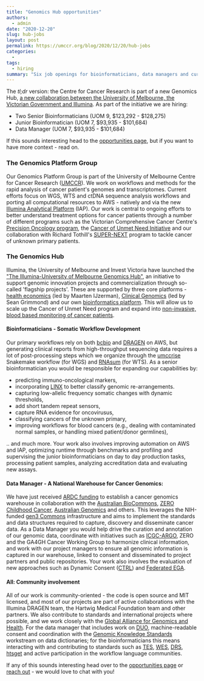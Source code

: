 ```yaml
---
title: "Genomics Hub opportunities"
authors: 
  - admin
date: "2020-12-20"
slug: hub-jobs
layout: post
permalink: https://umccr.org/blog/2020/12/20/hub-jobs
categories:
  -
tags:
  - hiring
summary: "Six job openings for bioinformaticians, data managers and curators as part of the new Illumina/UoM Genomics Hub."
---
```


The _tl;dr_ version: the Centre for Cancer Research is part of a new Genomics Hub, [a new collaboration between the University of Melbourne, the Victorian Government and Illumina](https://about.unimelb.edu.au/newsroom/news/2020/december/genomics-innovation-hub-to-drive-research-and-clinical-impact). As part of the initiative we are hiring:

* Two Senior Bioinformaticians (UOM 9, $123,292 - $128,275)
* Junior Bioinformatician (UOM 7, $93,935 - $101,684)
* Data Manager (UOM 7, $93,935 - $101,684)

If this sounds interesting head to the [opportunities page](https://umccr.org/work-with-us/), but if you want to have more context - read on.

### The Genomics Platform Group

Our Genomics Platform Group is part of the University of Melbourne Centre for Cancer Research ([UMCCR](https://mdhs.unimelb.edu.au/centre-for-cancer-research/home#about)). We work on workflows and methods for the rapid analysis of cancer patient's genomes and transcriptomes. Current efforts focus on WGS, WTS and ctDNA sequence analysis workflows and porting all computational resources to AWS - natively and via the new [Illumina Analytical Platform](https://mdhs.unimelb.edu.au/centre-for-cancer-research/our-research/genomics-platform-group/news-item-links/cloud-based-bioinformatics-platform-fast-tracking-genomic-analysis) (IAP). Our work is central to ongoing efforts to better understand treatment options for cancer patients through a number of different programs such as the Victorian Comprehensive Cancer Centre's [Precision Oncology program](https://www.viccompcancerctr.org/news/real-world-implementation-of-the-precision-oncology-approach/), the [Cancer of Unmet Need Initiative](https://mdhs.unimelb.edu.au/centre-for-cancer-research/our-research/precision-oncology-research-group/cancer-of-unmet-need-initiative) and our collaboration with Richard Tothill's [SUPER-NEXT](https://mdhs.unimelb.edu.au/centre-for-cancer-research/our-research/tothill-laboratory-rare-disease-oncogenomics-radio/super-next) program to tackle cancer of unknown primary patients.

### The Genomics Hub

Illumina, the University of Melbourne and Invest Victoria have launched the ["The Illumina-University of Melbourne Genomics Hub"](https://mdhs.unimelb.edu.au/centre-for-cancer-research/our-research/precision-oncology-research-group/illumina-partnership), an initiative to support genomic innovation projects and commercialization through so-called 'flagship projects'. These are supported by three core platforms -[health economics](https://mdhs.unimelb.edu.au/centre-for-cancer-research/our-research/precision-oncology-research-group/illumina-uom-partnership/platforms/health-economics-platform) (led by Maarten IJzerman), [Clinical Genomics](https://mdhs.unimelb.edu.au/centre-for-cancer-research/our-research/precision-oncology-research-group/illumina-uom-partnership/platforms/clinical-genomics-platform) (led by Sean Grimmond) and our own [bioinformatics platform](https://mdhs.unimelb.edu.au/centre-for-cancer-research/our-research/precision-oncology-research-group/illumina-uom-partnership/platforms/bioinformatics-platform). This will allow us to scale up the Cancer of Unmet Need program and expand into [non-invasive, blood based monitoring of cancer patients](https://mdhs.unimelb.edu.au/centre-for-cancer-research/our-research/precision-oncology-research-group/illumina-uom-partnership/projects/cancer-liquid-biopsy-non-invasive-blood-based-monitoring-for-cancer).

#### Bioinformaticians - Somatic Workflow Development

Our primary workflows rely on both [bcbio](https://bcbio-nextgen.readthedocs.io/en/latest/) and [DRAGEN](https://www.illumina.com/products/by-type/informatics-products/dragen-bio-it-platform.html) on AWS, but generating clinical reports from high-throughput sequencing data requires a lot of post-processing steps which we organize through the [umccrise](https://github.com/umccr/umccrise) Snakemake workflow (for WGS) and [RNAsum](https://github.com/umccr/RNAsum) (for WTS). As a senior bioinformatician you would be responsible for expanding our capabilities by:

* predicting immuno-oncological markers,
* incorporating [LINX](https://www.biorxiv.org/content/10.1101/781013v1) to better classify genomic re-arrangements.
* capturing low-allelic frequency somatic changes with dynamic thresholds,
* add short tandem repeat sensors,
* capture RNA evidence for oncovirusus,
* classifying cancers of the unknown primary,
* improving workflows for blood cancers (e.g., dealing with contaminated normal samples, or handling mixed patient/donor germlines),

.. and much more. Your work also involves improving automation on AWS and IAP, optimizing runtime through benchmarks and profiling and supervising the junior bioinformaticians on day to day production tasks, processing patient samples, analyzing accreditation data and evaluating new assays.

#### Data Manager - A National Warehouse for Cancer Genomics:

We have just received [ARDC funding](https://ardc.edu.au/news/new-data-projects-will-help-transform-australian-research/) to establish a cancer genomics warehouse in collaboration with the [Australian BioCommons](https://www.biocommons.org.au/), [ZERO Childhood Cancer](https://www.zerochildhoodcancer.org.au/), [Australian Genomics](https://www.australiangenomics.org.au/) and others. This leverages the NIH-funded [gen3 Commons](https://gen3.org/) infrastructure and aims to implement the standards and data structures required to capture, discovery and disseminate cancer data. As a Data Manager you would help drive the curation and annotation of our genomic data, coordinate with initiatives such as [ICGC-ARGO](https://www.icgc-argo.org/), ZERO and the GA4GH Cancer Working Group to harmonize clinical information, and work with our project managers to ensure all genomic information is captured in our warehouse, linked to consent and disseminated to project partners and public repositories. Your work also involves the evaluation of new approaches such as Dynamic Consent ([CTRL](https://www.australiangenomics.org.au/resources/for-patients/your-personal-platform/)) and [Federated EGA](https://ega-archive.org/federated).

#### All: Community involvement

All of our work is community-oriented - the code is open source and MIT licensed, and most of our projects are part of active collaborations with the Illumina DRAGEN team, the Hartwig Medical Foundation team and other partners. We also contribute to standards and international projects where possible, and we work closely with the [Global Alliance for Genomics and Health](https://www.ga4gh.org/). For the data manager that includes work on [DUO](https://github.com/EBISPOT/DUO), machine-readable consent and coordination with the [Genomic Knowledge Standards](https://github.com/ga4gh-gks/ga4gh-gks.github.io) workstream on data dictionaries; for the bioinformaticians this means interacting with and contributing to standards such as [TES](https://github.com/ga4gh/task-execution-schemas), [WES](https://github.com/ga4gh/workflow-execution-service-schemas), [DRS](https://ga4gh.github.io/data-repository-service-schemas/preview/release/drs-1.0.0/docs/), [htsget](https://samtools.github.io/hts-specs/htsget.html) and active participation in the workflow language communities.

If any of this sounds interesting head over to the [opportunities page](https://umccr.org/work-with-us/) or [reach out](https://umccr.org/#contact) - we would love to chat with you!

